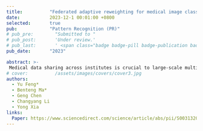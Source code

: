 ```yaml
---
title:          "Federated adaptive reweighting for medical image classification"
date:           2023-12-1 00:01:00 +0800
selected:       true
pub:            "Pattern Recognition (PR)"
# pub_pre:        "Submitted to "
# pub_post:       'Under review.'
# pub_last:       ' <span class="badge badge-pill badge-publication badge-success">Spotlight</span>'
pub_date:       "2023"

abstract: >-
 Medical data sharing across institutes is crucial to large-scale multi-center studies and the development of real-world AI applications but suffers from serious privacy issues. A promising solution to address this challenge is federated learning, which typically aggregates a global model from heterogeneous data spread across numerous clients without exchanging data. However, the traditional federated learning algorithm (i.e., FedAvg) merely aggregates the locally distributed models according to the amount of data on each client and lacks the consideration of data heterogeneity. In this paper, we propose a novel Federated Adaptive Reweighting (FedAR) algorithm for medical image classification. FedAR employs a flexible re-weighting scheme that can balance adaptively the contributions of the amount of data and the performance of the local model on each client to the weight of that client. Specifically, we allow the amount of local data to contribute more to the weight of each client in the early training stage and let the performance of the local model play a more important role in the late stage. We have evaluated the proposed FedAR algorithm against the locally trained model, globally trained baseline, and two existing federated learning algorithms on the ISIC2018 dataset and Chest X-ray14 dataset under the settings with a variable number of clients. Our results suggest that FedAR is an effective federated learning algorithm that substantially outperforms existing federated learning approaches.
# cover:          /assets/images/covers/cover3.jpg
authors:
  - Yu Feng*
  - Benteng Ma*
  - Geng Chen
  - Changyang Li
  - Yong Xia
links:
  Paper: https://www.sciencedirect.com/science/article/abs/pii/S0031320323005782
---
```

